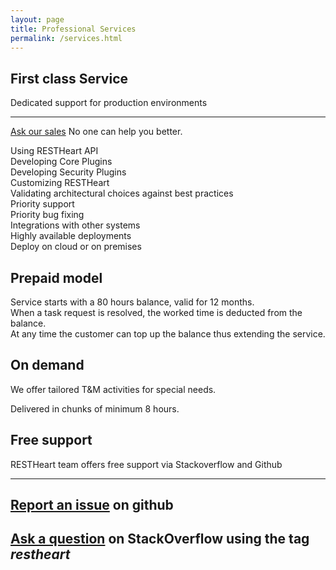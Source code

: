 ```yaml
---
layout: page
title: Professional Services
permalink: /services.html
---
```


<div class="alert" role="alert">
    <h2 class="display-4">First class Service</h2>
    <p class="lead">
        Dedicated support for production environments
    </p>
    <hr class="mt-1 mb-5">
    <p class="lead mt-4">
        <a href="mailto:sales@restheart.org?subject=RESTHeart profession services inquiry" class="btn btn-primary mr-3">Ask our sales</a>
        No one can help you better.
    </p>
</div>

<div class="row jumbotron bg-red text-white">
    <div class="col-6 lead">
        <div class="mb-1">Using RESTHeart API</div>
        <div class="mb-1">Developing Core Plugins</div>
        <div class="mb-1">Developing Security Plugins</div>
        <div class="mb-1">Customizing RESTHeart</div>
        <div>Validating architectural choices against best practices</div>
    </div>
    <div class="col-6 lead">
        <div class="mb-1">Priority support</div>
        <div class="mb-1">Priority bug fixing</div>
        <div class="mb-1">Integrations with other systems</div>
        <div class="mb-1">Highly available deployments</div>
        <div>Deploy on cloud or on premises</div>
    </div>
</div>

<div class="row jumbotron bg-white">
    <div class="col-6">
        <h2>Prepaid model</h2> 
        <div class="mb-1">Service starts with a 80 hours balance, valid for 12 months.</div>
        <div class="mb-1">When a task request is resolved, the worked time is deducted from the balance.</div>
        <div>At any time the customer can top up the balance thus extending the service.</div>
    </div>
    <div class="col-6">
        <h2>On demand</h2>
        <p class="mb-1">We offer tailored T&M activities for special needs.</p>
        <p>Delivered in chunks of minimum 8 hours.</p>
    </div>
</div>

<div class="alert" role="alert">
    <h2 class="display-4">Free support</h2>
    <p class="lead">
        RESTHeart team offers free support via Stackoverflow and Github
    </p>
    <hr class="mt-1 mb-5">
    <h2>
        <a href="https://github.com/SoftInstigate/restheart/issues/new" class="btn btn-primary mr-3">Report an issue</a> on github
    </h2>
    <h2>
        <a href="https://stackoverflow.com/questions/tagged/restheart" class="btn btn-primary mr-3">Ask a question</a> on StackOverflow using the tag <i>restheart</i>
    </h2>
</div>